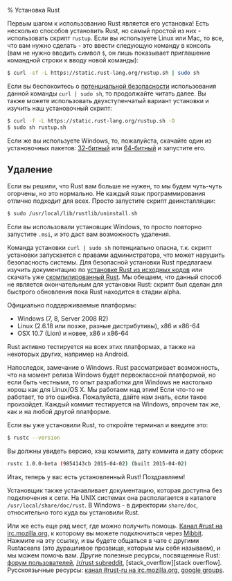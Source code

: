 % Установка Rust

Первым шагом к использованию Rust является его установка! Есть несколько
способов установить Rust, но самый простой из них - использовать скрипт
`rustup`. Если вы используете Linux или Mac, то все, что вам нужно сделать - это
ввести следующую команду в консоль (вам не нужно вводить символ `$`, он лишь
показывает приглашение командной строки к вводу новой команды):

```bash
$ curl -sf -L https://static.rust-lang.org/rustup.sh | sudo sh
```

Если вы беспокоитесь о [потенциальной безопасности][insecurity] использования
данной команды `curl | sudo sh`, то продолжайте читать далее. Вы также можете
использовать двухступенчатый вариант установки и изучить наш установочный
скрипт:

```bash
$ curl -f -L https://static.rust-lang.org/rustup.sh -O
$ sudo sh rustup.sh
```

[insecurity]: http://curlpipesh.tumblr.com

Если же вы используете Windows, то, пожалуйста, скачайте один из установочных
пакетов: [32-битный][win32] или [64-битный][win64] и запустите его.

[win32]: https://static.rust-lang.org/dist/rust-1.0.0-beta-i686-pc-windows-gnu.msi
[win64]: https://static.rust-lang.org/dist/rust-1.0.0-beta-x86_64-pc-windows-gnu.msi

## Удаление

Если вы решили, что Rust вам больше не нужен, то мы будем чуть-чуть огорчены, но
это нормально. Не каждый язык программирования отлично подходит для всех. Просто
запустите скрипт деинсталляции:

```bash
$ sudo /usr/local/lib/rustlib/uninstall.sh
```

Если вы использовали установщик Windows, то просто повторно запустите `.msi`, и
это даст вам возможность удаления.

Команда установки `curl | sudo sh` потенциально опасна, т.к. скрипт установки
запускается с правами администратора, что может нарушить безопасность системы.
Для безопасной установки Rust предлагаем изучить документацию по [установке Rust
из исходных кодов][from source] или скачать уже [скомпилированный Rust][install
page]. Мы обещаем, что данный способ не является окончательным для установки
Rust: скрипт был сделан для быстрого обновления пока Rust находится в стадии
alpha.

[from source]: https://github.com/rust-lang/rust#building-from-source
[install page]: http://www.rust-lang.org/install.html

Официально поддерживаемые платформы:

* Windows (7, 8, Server 2008 R2)
* Linux (2.6.18 или позже, разные дистрибутивы), x86 и x86-64
* OSX 10.7 (Lion) и новее, x86 и x86-64

Rust активно тестируется на всех этих платформах, а также на некоторых других,
например на Android.

Напоследок, замечание о Windows. Rust рассматривает возможность, что на момент
релиза Windows будет первоклассной платформой, но если быть честными, то опыт
разработки для Windows не настолько хорош как для Linux/OS X. Мы работаем над
этим! Если что-то не работает, то это ошибка. Пожалуйста, дайте нам знать, если
такое произойдет. Каждый коммит тестируется на Windows, впрочем так же, как и на
любой другой платформе.

Если вы уже установили Rust, то откройте терминал и введите это:

```bash
$ rustc --version
```

Вы должны увидеть версию, хэш коммита, дату коммита и дату сборки:

```bash
rustc 1.0.0-beta (9854143cb 2015-04-02) (built 2015-04-02)
```

Итак, теперь у вас есть установленный Rust! Поздравляем!

Установщик также устанавливает документацию, которая доступна без подключения к
сети. На UNIX системах она располагается в каталоге `/usr/local/share/doc/rust`.
В Windows - в директории `share/doc`, относительно того куда вы установили Rust.

Или же есть еще ряд мест, где можно получить помощь. [Канал #rust на
irc.mozilla.org][irc], к которому вы можете подключиться через [Mibbit][mibbit].
Нажмите на эту ссылку, и вы будете общаться в чате с другими Rustaceans (это
дурашливое прозвище, которым мы себя называем), и мы можем помочь вам. Другие
полезные ресурсы, посвященные Rust: [форум пользователей][users], [/r/rust
subreddit][reddit], [stack_overflow][stack overflow]. Русскоязычные ресурсы:
[канал #rust-ru на irc.mozilla.org][irc_ru], [google groups][google_groups_ru].

[irc]: irc://irc.mozilla.org/#rust
[mibbit]: http://chat.mibbit.com/?server=irc.mozilla.org&channel=%23rust
[users]: http://users.rust-lang.org/ 
[reddit]: http://www.reddit.com/r/rust
[stack_overflow]: http://stackoverflow.com/questions/tagged/rust

[irc_ru]: irc://irc.mozilla.org/#rust-ru
[google_groups_ru]: https://groups.google.com/forum/#!forum/rust-russian
